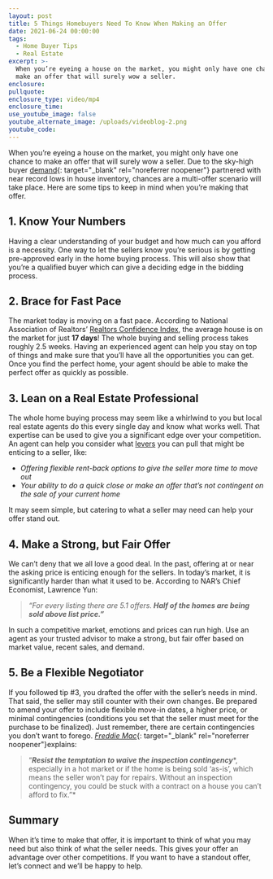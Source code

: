 ```yaml
---
layout: post
title: 5 Things Homebuyers Need To Know When Making an Offer
date: 2021-06-24 00:00:00
tags:
  - Home Buyer Tips
  - Real Estate
excerpt: >-
  When you’re eyeing a house on the market, you might only have one chance to
  make an offer that will surely wow a seller.
enclosure:
pullquote:
enclosure_type: video/mp4
enclosure_time:
use_youtube_image: false
youtube_alternate_image: /uploads/videoblog-2.png
youtube_code:
---
```

When you’re eyeing a house on the market, you might only have one chance to make an offer that will surely wow a seller. Due to the sky-high buyer&nbsp;[demand](https://www.buyandsellvero.com/blog/now-is-the-perfect-time-to-sell-your-home/){: target="_blank" rel="noreferrer noopener"}&nbsp;partnered with near record lows in house inventory, chances are a multi-offer scenario will take place. Here are some tips to keep in mind when you’re making that offer.

## **1\. Know Your Numbers**

Having a clear understanding of your budget and how much can you afford is a necessity. One way to let the sellers know you’re serious is by getting pre-approved early in the home buying process. This will also show that you’re a qualified buyer which can give a deciding edge in the bidding process.

## **2\. Brace for Fast Pace**

The market today is moving on a fast pace. According to National Association of Realtors’&nbsp;[Realtors Confidence Index](https://www.nar.realtor/research-and-statistics/research-reports/realtors-confidence-index), the average house is on the market for just&nbsp;**17 days**\! The whole buying and selling process takes roughly 2.5 weeks. Having an experienced agent can help you stay on top of things and make sure that you’ll have all the opportunities you can get. Once you find the perfect home, your agent should be able to make the perfect offer as quickly as possible.

## **3\. Lean on a Real Estate Professional**

The whole home buying process may seem like a whirlwind to you but local real estate agents do this every single day and know what works well. That expertise can be used to give you a significant edge over your competition. An agent can help you consider what&nbsp;[levers](https://www.mykcm.com/2021/02/24/how-much-leverage-do-todays-house-sellers-have/)&nbsp;you can pull that might be enticing to a seller, like:

* *Offering flexible rent-back options to give the seller more time to move out*
* *Your ability to do a quick close or make an offer that’s not contingent on the sale of your current home*

It may seem simple, but catering to what a seller may need can help your offer stand out.

## **4**.&nbsp;**Make a Strong, but Fair Offer**

We can’t deny that we all love a good deal. In the past, offering at or near the asking price is enticing enough for the sellers. In today’s market, it is significantly harder than what it used to be. According to NAR’s Chief Economist, Lawrence Yun:

> *“For every listing there are 5.1 offers.**&nbsp;Half of the homes are being sold above list price.”***

In such a competitive market, emotions and prices can run high. Use an agent as your trusted advisor to make a strong, but fair offer based on market value, recent sales, and demand.

## **5\. Be a Flexible Negotiator**

If you followed tip \#3, you drafted the offer with the seller’s needs in mind. That said, the seller may still counter with their own changes. Be prepared to amend your offer to include flexible move-in dates, a higher price, or minimal contingencies (conditions you set that the seller must meet for the purchase to be finalized). Just remember, there are certain contingencies you don’t want to forego.&nbsp;[*Freddie Mac*](https://myhome.freddiemac.com/blog/homeownership/20201019_5_rules_for_making_an_offer_on_a_home.page){: target="_blank" rel="noreferrer noopener"}explains:

> “***Resist the temptation to waive the inspection contingency****, especially in a hot market or if the home is being sold ‘as-is’, which means the seller won’t pay for repairs. Without an inspection contingency, you could be stuck with a contract on a house you can’t afford to fix.”*

## **Summary**

When it’s time to make that offer, it is important to think of what you may need but also think of what the seller needs. This gives your offer an advantage over other competitions. If you want to have a standout offer, let’s connect and we’ll be happy to help.
